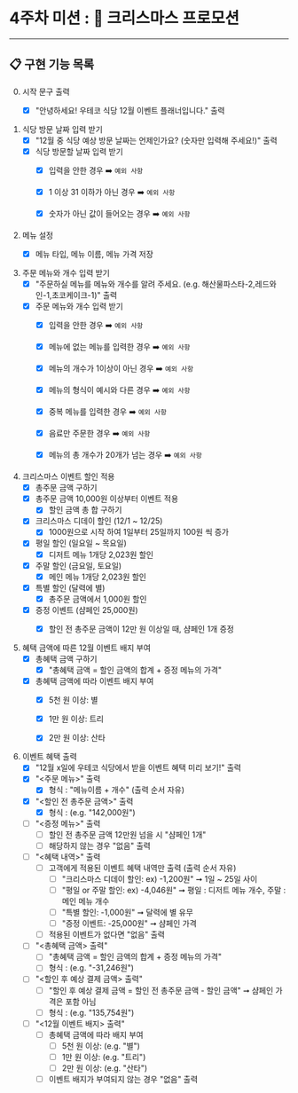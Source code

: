 # 4주차 미션 : 🎄 크리스마스 프로모션
<hr>

## 📋 구현 기능 목록

0. 시작 문구 출력
    - [X] "안녕하세요! 우테코 식당 12월 이벤트 플래너입니다." 출력


1. 식당 방문 날짜 입력 받기
    - [X] "12월 중 식당 예상 방문 날짜는 언제인가요? (숫자만 입력해 주세요!)" 출력
    - [X] 식당 방문할 날짜 입력 받기
        - [X] 입력을 안한 경우 ➡️︎ `예외 사항`
        - [X] 1 이상 31 이하가 아닌 경우 ➡️︎ `예외 사항`
        - [X] 숫자가 아닌 값이 들어오는 경우 ➡️︎ `예외 사항`


2. 메뉴 설정
   - [X] 메뉴 타입, 메뉴 이름, 메뉴 가격 저장


3. 주문 메뉴와 개수 입력 받기
    - [X] "주문하실 메뉴를 메뉴와 개수를 알려 주세요. (e.g. 해산물파스타-2,레드와인-1,초코케이크-1)" 출력
    - [X] 주문 메뉴와 개수 입력 받기
        - [X] 입력을 안한 경우 ➡️︎ `예외 사항`
        - [X] 메뉴에 없는 메뉴를 입력한 경우 ➡️︎ `예외 사항`
        - [X] 메뉴의 개수가 1이상이 아닌 경우 ➡️︎ `예외 사항`
        - [X] 메뉴의 형식이 예시와 다른 경우 ➡️︎ `예외 사항`
        - [X] 중복 메뉴를 입력한 경우 ➡️︎ `예외 사항`
        - [X] 음료만 주문한 경우 ➡️︎ `예외 사항`
        - [X] 메뉴의 총 개수가 20개가 넘는 경우 ➡️︎ `예외 사항`

   
4. 크리스마스 이벤트 할인 적용
    - [X] 총주문 금액 구하기
    - [X] 총주문 금액 10,000원 이상부터 이벤트 적용
        - [X] 할인 금액 총 합 구하기 
    - [X] 크리스마스 디데이 할인 (12/1 ~ 12/25)
        - [X] 1000원으로 시작 하여 1일부터 25일까지 100원 씩 증가
    - [X] 평일 할인 (일요일 ~ 목요일)
        - [X] 디저트 메뉴 1개당 2,023원 할인
    - [X] 주말 할인 (금요일, 토요일)
        - [X] 메인 메뉴 1개당 2,023원 할인
    - [X] 특별 할인 (달력에 별)
        - [X] 총주문 금액에서 1,000원 할인
    - [X] 증정 이벤트 (샴페인 25,000원)
        - [X] 할인 전 총주문 금액이 12만 원 이상일 때, 샴페인 1개 증정


5. 혜택 금액에 따른 12월 이벤트 배지 부여
    - [X] 총혜택 금액 구하기
        - [X] "총혜택 금액 = 할인 금액의 합계 + 증정 메뉴의 가격"
    - [X] 총혜택 금액에 따라 이벤트 배지 부여
        - [X] 5천 원 이상: 별
        - [X] 1만 원 이상: 트리
        - [X] 2만 원 이상: 산타


6. 이벤트 혜택 출력
    - [X] "12월 x일에 우테코 식당에서 받을 이벤트 혜택 미리 보기!" 출력
    - [X] "<주문 메뉴>" 출력
        - [X] 형식 : "메뉴이름 + 개수" (출력 순서 자유)
    - [X] "<할인 전 총주문 금액>" 출력
        - [X] 형식 : (e.g. "142,000원")
    - [ ] "<증정 메뉴>" 출력
        - [ ] 할인 전 총주문 금액 12만원 넘을 시 "샴페인 1개"
        - [ ] 해당하지 않는 경우 "없음" 출력
    - [ ] "<혜택 내역>" 출력
        - [ ] 고객에게 적용된 이벤트 혜택 내역만 출력 (출력 순서 자유)
            - [ ] "크리스마스 디데이 할인: ex) -1,200원" ➞ 1일 ~ 25일 사이
            - [ ] "평일 or 주말 할인: ex) -4,046원" ➞ 평일 : 디저트 메뉴 개수, 주말 : 메인 메뉴 개수
            - [ ] "특별 할인: -1,000원" ➞ 달력에 별 유무
            - [ ] "증정 이벤트: -25,000원" ➞ 샴페인 가격
        - [ ] 적용된 이벤트가 없다면 "없음" 출력
    - [ ] "<총혜택 금액> 출력"
        - [ ] "총혜택 금액 = 할인 금액의 합계 + 증정 메뉴의 가격"
        - [ ] 형식 : (e.g. "-31,246원")
    - [ ] "<할인 후 예상 결제 금액> 출력"
        - [ ] "할인 후 예상 결제 금액 = 할인 전 총주문 금액 - 할인 금액" ➞ 샴페인 가격은 포함 아님
        - [ ] 형식 : (e.g. "135,754원")
    - [ ] "<12월 이벤트 배지> 출력"
        - [ ] 총혜택 금액에 따라 배지 부여 
            - [ ] 5천 원 이상: (e.g. "별")
            - [ ] 1만 원 이상: (e.g. "트리")
            - [ ] 2만 원 이상: (e.g. "산타")
        - [ ] 이벤트 배지가 부여되지 않는 경우 "없음" 출력
